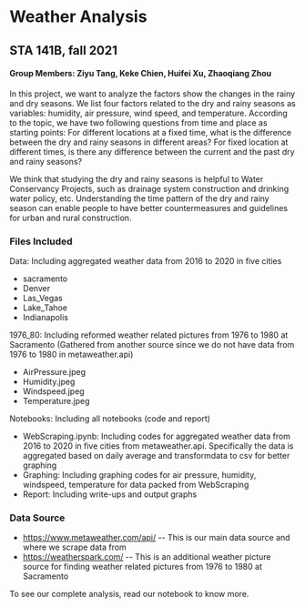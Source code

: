 # Weather Analysis

## STA 141B, fall 2021

#### Group Members: Ziyu Tang, Keke Chien, Huifei Xu, Zhaoqiang Zhou

In this project, we want to analyze the factors show the changes in the rainy and dry seasons. We list four factors related to the dry and rainy seasons as variables: humidity, air pressure, wind speed, and temperature. According to the topic, we have two following questions from time and place as starting points: For different locations at a fixed time, what is the difference between the dry and rainy seasons in different areas? For fixed location at different times, is there any difference between the current and the past dry and rainy seasons? 

We think that studying the dry and rainy seasons is helpful to Water Conservancy Projects, such as drainage system construction and drinking water policy, etc. Understanding the time pattern of the dry and rainy season can enable people to have better countermeasures and guidelines for urban and rural construction.

### Files Included
Data: Including aggregated weather data from 2016 to 2020 in five cities
- sacramento
- Denver
- Las_Vegas
- Lake_Tahoe
- Indianapolis

1976_80: Including reformed weather related pictures from 1976 to 1980 at Sacramento
(Gathered from another source since we do not have data from 1976 to 1980 in metaweather.api)
- AirPressure.jpeg
- Humidity.jpeg
- Windspeed.jpeg
- Temperature.jpeg

Notebooks: Including all notebooks (code and report)
- WebScraping.ipynb: Including codes for aggregated weather data from 2016 to 2020 in five cities from metaweather.api. Specifically the data is aggregated based on daily average and transformdata to csv for better graphing
- Graphing: Including graphing codes for air pressure, humidity, windspeed, temperature for data packed from WebScraping
- Report: Including write-ups and output graphs

### Data Source
- https://www.metaweather.com/api/
-- This is our main data source and where we scrape data from
- https://weatherspark.com/
-- This is an additional weather picture source for finding weather related pictures from 1976 to 1980 at Sacramento


To see our complete analysis, read our notebook to know more.

